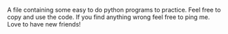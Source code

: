 A file containing some easy to do python programs to practice.
Feel free to copy and use the code.
If you find anything wrong feel free to ping me. 
Love to have new friends!